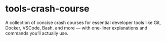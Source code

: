 # tools-crash-course
A collection of concise crash courses for essential developer tools like Git, Docker, VSCode, Bash, and more — with one-liner explanations and commands you’ll actually use.
